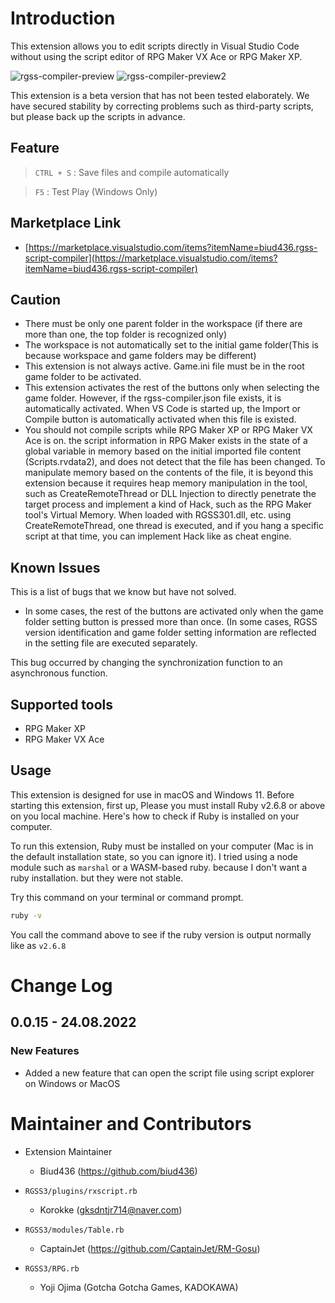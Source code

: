 # Introduction

This extension allows you to edit scripts directly in Visual Studio Code without using the script editor of RPG Maker VX Ace or RPG Maker XP.

![rgss-compiler-preview](https://user-images.githubusercontent.com/13586185/186309563-f5d00d1c-c9bb-4b93-8bb1-e98f888d705c.gif)
![rgss-compiler-preview2](https://user-images.githubusercontent.com/13586185/223461482-994b2186-7f37-4e87-a398-333bf6ce4cff.gif)

This extension is a beta version that has not been tested elaborately. We have secured stability by correcting problems such as third-party scripts, but please back up the scripts in advance.

## Feature

> `CTRL + S` : Save files and compile automatically

> `F5` : Test Play (Windows Only)

## Marketplace Link

-   [https://marketplace.visualstudio.com/items?itemName=biud436.rgss-script-compiler](https://marketplace.visualstudio.com/items?itemName=biud436.rgss-script-compiler)

## Caution

-   There must be only one parent folder in the workspace (if there are more than one, the top folder is recognized only)
-   The workspace is not automatically set to the initial game folder(This is because workspace and game folders may be different)
-   This extension is not always active. Game.ini file must be in the root game folder to be activated.
-   This extension activates the rest of the buttons only when selecting the game folder. However, if the rgss-compiler.json file exists, it is automatically activated. When VS Code is started up, the Import or Compile button is automatically activated when this file is existed.
-   You should not compile scripts while RPG Maker XP or RPG Maker VX Ace is on. the script information in RPG Maker exists in the state of a global variable in memory based on the initial imported file content (Scripts.rvdata2), and does not detect that the file has been changed. To manipulate memory based on the contents of the file, it is beyond this extension because it requires heap memory manipulation in the tool, such as CreateRemoteThread or DLL Injection to directly penetrate the target process and implement a kind of Hack, such as the RPG Maker tool's Virtual Memory. When loaded with RGSS301.dll, etc. using CreateRemoteThread, one thread is executed, and if you hang a specific script at that time, you can implement Hack like as cheat engine.

## Known Issues

This is a list of bugs that we know but have not solved.

-   In some cases, the rest of the buttons are activated only when the game folder setting button is pressed more than once. (In some cases, RGSS version identification and game folder setting information are reflected in the setting file are executed separately.

This bug occurred by changing the synchronization function to an asynchronous function.

## Supported tools

-   RPG Maker XP
-   RPG Maker VX Ace

## Usage

This extension is designed for use in macOS and Windows 11. Before starting this extension, first up, Please you must install Ruby v2.6.8 or above on you local machine. Here's how to check if Ruby is installed on your computer.

To run this extension, Ruby must be installed on your computer (Mac is in the default installation state, so you can ignore it). I tried using a node module such as `marshal` or a WASM-based ruby. because I don't want a ruby installation. but they were not stable.

Try this command on your terminal or command prompt.

```bash
ruby -v
```

You call the command above to see if the ruby version is output normally like as `v2.6.8`

# Change Log

## 0.0.15 - 24.08.2022

### New Features

-   Added a new feature that can open the script file using script explorer on Windows or MacOS

# Maintainer and Contributors

-   Extension Maintainer

    -   Biud436 (https://github.com/biud436)

-   `RGSS3/plugins/rxscript.rb`

    -   Korokke (gksdntjr714@naver.com)

-   `RGSS3/modules/Table.rb`

    -   CaptainJet (https://github.com/CaptainJet/RM-Gosu)

-   `RGSS3/RPG.rb`
    -   Yoji Ojima (Gotcha Gotcha Games, KADOKAWA)
